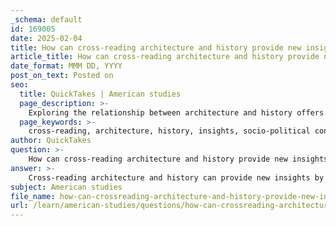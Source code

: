 ```yaml
---
_schema: default
id: 169005
date: 2025-02-04
title: How can cross-reading architecture and history provide new insights?
article_title: How can cross-reading architecture and history provide new insights?
date_format: MMM DD, YYYY
post_on_text: Posted on
seo:
  title: QuickTakes | American studies
  page_description: >-
    Exploring the relationship between architecture and history offers deep insights into cultural narratives and socio-political contexts, revealing untold stories and the dynamics of power and social change.
  page_keywords: >-
    cross-reading, architecture, history, insights, socio-political contexts, cultural narratives, power dynamics, social practices, untold stories, marginalized groups, feminist historiography, architectural practices, cultural heritage, spatial analysis, ecological considerations, sustainability, human experiences, empowerment, resistance
author: QuickTakes
question: >-
    How can cross-reading architecture and history provide new insights?
answer: >-
    Cross-reading architecture and history can provide new insights by revealing the intricate relationships between built environments and the socio-political contexts in which they exist. This approach allows for a deeper understanding of how architecture not only reflects but also shapes cultural narratives, power dynamics, and social practices.\n\n1. **Uncovering Untold Stories**: As highlighted in the gathered information, architecture can serve as a lens through which we can comprehend untold stories, particularly those related to marginalized groups, such as women during the Mexican Revolution. By examining the spatial strategies and roles women played in revolutionary movements, we can gain insights into their contributions and the ways they appropriated architectural spaces for their activism.\n\n2. **Feminist Historiography**: The application of feminist historiography in architecture challenges traditional narratives that often overlook women's contributions. By reinterpreting architectural history through a feminist lens, we can uncover the impact of gender on architectural practices and highlight the roles women have played in shaping the built environment. This not only enriches our understanding of architectural history but also promotes a more inclusive narrative.\n\n3. **Cultural and Political Contexts**: Architectural history is deeply intertwined with cultural, social, and political contexts. For instance, the relocation of Nubian temples during the Aswan High Dam project illustrates how architectural decisions are influenced by political considerations and cultural heritage management. By analyzing these contexts, we can better understand the motivations behind architectural choices and their implications for communities.\n\n4. **Spatial Analysis**: Cross-reading architecture and history allows for spatial analysis, which examines how physical spaces are organized and how they influence human behavior. This can reveal patterns of power, accessibility, and social interaction within different architectural settings, providing insights into the lived experiences of individuals and communities.\n\n5. **Ecological Considerations**: Integrating ecological practices into architectural critiques can also be informed by historical perspectives. Understanding how past societies interacted with their environments can guide contemporary architectural practices towards sustainability and ecological responsibility.\n\nIn summary, cross-reading architecture and history enriches our understanding of both fields by revealing the complex interplay between the built environment and human experiences. It encourages a more nuanced appreciation of how architecture can embody cultural values, reflect social changes, and serve as a site of resistance and empowerment.
subject: American studies
file_name: how-can-crossreading-architecture-and-history-provide-new-insights.md
url: /learn/american-studies/questions/how-can-crossreading-architecture-and-history-provide-new-insights
---
```


&nbsp;